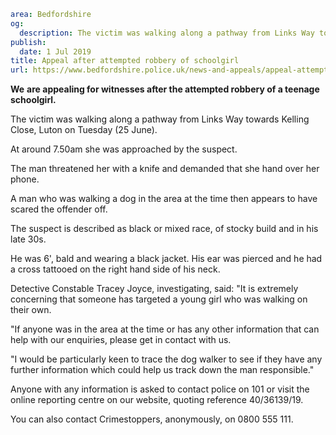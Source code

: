 ```yaml
area: Bedfordshire
og:
  description: The victim was walking along a pathway from Links Way towards Kelling Close, Luton
publish:
  date: 1 Jul 2019
title: Appeal after attempted robbery of schoolgirl
url: https://www.bedfordshire.police.uk/news-and-appeals/appeal-attempted-robbery-schoolgirl-jul2019
```

**We** **are appealing for witnesses after the attempted robbery of a teenage schoolgirl.**

The victim was walking along a pathway from Links Way towards Kelling Close, Luton on Tuesday (25 June).

At around 7.50am she was approached by the suspect.

The man threatened her with a knife and demanded that she hand over her phone.

A man who was walking a dog in the area at the time then appears to have scared the offender off.

The suspect is described as black or mixed race, of stocky build and in his late 30s.

He was 6', bald and wearing a black jacket. His ear was pierced and he had a cross tattooed on the right hand side of his neck.

Detective Constable Tracey Joyce, investigating, said: "It is extremely concerning that someone has targeted a young girl who was walking on their own.

"If anyone was in the area at the time or has any other information that can help with our enquiries, please get in contact with us.

"I would be particularly keen to trace the dog walker to see if they have any further information which could help us track down the man responsible."

Anyone with any information is asked to contact police on 101 or visit the online reporting centre on our website, quoting reference 40/36139/19.

You can also contact Crimestoppers, anonymously, on 0800 555 111.
